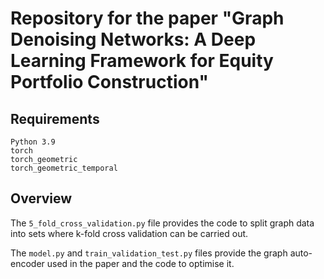 # Repository for the paper "Graph Denoising Networks: A Deep Learning Framework for Equity Portfolio Construction"

## Requirements
```
Python 3.9
torch
torch_geometric
torch_geometric_temporal
```
## Overview
The ```5_fold_cross_validation.py``` file provides the code to split graph data into sets where k-fold cross validation can be carried out.

The ```model.py``` and ```train_validation_test.py``` files provide the graph auto-encoder used in the paper and the code to optimise it.
